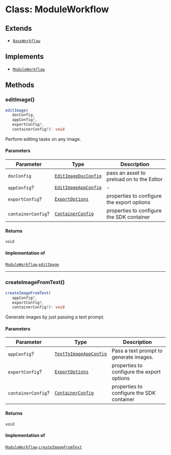 # Class: ModuleWorkflow

## Extends

- [`BaseWorkflow`](../../../BaseWorkflow/classes/base-workflow.md)

## Implements

- [`ModuleWorkflow`](../../ModuleWorkflow.types/interfaces/module-workflow.md)

## Methods

### editImage()

```ts
editImage(
   docConfig, 
   appConfig?, 
   exportConfig?, 
   containerConfig?): void
```

Perform editing tasks on any image.

#### Parameters

| Parameter | Type | Description |
| ------ | ------ | ------ |
| `docConfig` | [`EditImageDocConfig`](../../../../../../shared/src/types/module/DocConfig.types/interfaces/EditImageDocConfig.md) | pass an asset to preload on to the Editor |
| `appConfig`? | [`EditImageAppConfig`](../../../../../../shared/src/types/module/AppConfig.types/interfaces/EditImageAppConfig.md) | - |
| `exportConfig`? | [`ExportOptions`](../../../../../../shared/src/types/ExportConfig.types/type-aliases/ExportOptions.md) | properties to configure the export options |
| `containerConfig`? | [`ContainerConfig`](../../../../../../shared/src/types/ContainerConfig.types/type-aliases/ContainerConfig.md) | properties to configure the SDK container |

#### Returns

`void`

#### Implementation of

[`ModuleWorkflow`](../../ModuleWorkflow.types/interfaces/module-workflow.md).[`editImage`](../../ModuleWorkflow.types/interfaces/module-workflow.md#editimage)

***

### createImageFromText()

```ts
createImageFromText(
   appConfig?, 
   exportConfig?, 
   containerConfig?): void
```

Generate images by just passing a text prompt.

#### Parameters

| Parameter | Type | Description |
| ------ | ------ | ------ |
| `appConfig`? | [`TextToImageAppConfig`](../../../../../../shared/src/types/module/AppConfig.types/interfaces/TextToImageAppConfig.md) | Pass a text prompt to generate images. |
| `exportConfig`? | [`ExportOptions`](../../../../../../shared/src/types/ExportConfig.types/type-aliases/ExportOptions.md) | properties to configure the export options |
| `containerConfig`? | [`ContainerConfig`](../../../../../../shared/src/types/ContainerConfig.types/type-aliases/ContainerConfig.md) | properties to configure the SDK container |

#### Returns

`void`

#### Implementation of

[`ModuleWorkflow`](../../ModuleWorkflow.types/interfaces/module-workflow.md).[`createImageFromText`](../../ModuleWorkflow.types/interfaces/module-workflow.md#createimagefromtext)
